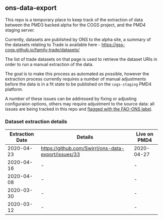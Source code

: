 ## ons-data-export

This repo is a temporary place to keep track of the extraction of data between the PMD3 backed alpha for the COGS project, and the PMD4 staging server.

Currently, datasets are published by ONS to the alpha site, a summary of the datasets relating to Trade is available here - https://gss-cogs.github.io/family-trade/datasets/

The list of trade datasets on that page is used to retrieve the dataset URIs in order to run a manual extraction of the data.

The goal is to make this process as automated as possible, however the extraction process currently requires a number of manual adjustments before the data is in a fit state to be published on the `cogs-staging` PMD4 platform.

A number of these issues can be addressed by fixing or adjusting configuraion options, others may require adjustment to the source data: all issues are being tracked in this repo and [flagged with the FAO-ONS label](https://github.com/Swirrl/ons-data-export/issues?q=is%3Aopen+is%3Aissue+label%3Afao-ons).

### Dataset extraction details


| Extraction Date | Details | Live on PMD4|
|--|--|--|
|2020-04-23  | https://github.com/Swirrl/ons-data-export/issues/33  | 2020-04-27 |
2020-04-16 | - | - |
2020-04-08 | - | - |
2020-03-30 | - | - |
2020-03-12 | - | - |
